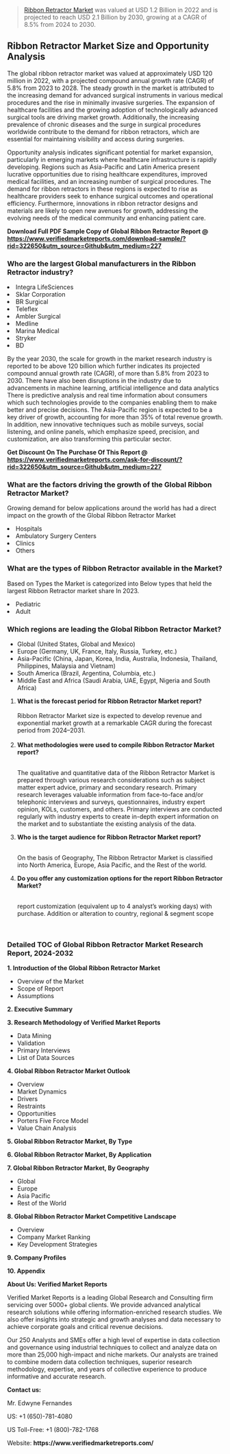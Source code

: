 <blockquote><p><p><a href="https://www.verifiedmarketreports.com/download-sample/?rid=322650&utm_source=Github&utm_medium=227" target="_blank">Ribbon Retractor Market</a> was valued at USD 1.2 Billion in 2022 and is projected to reach USD 2.1 Billion by 2030, growing at a CAGR of 8.5% from 2024 to 2030.</p></blockquote><p><h2>Ribbon Retractor Market Size and Opportunity Analysis</h2><p>The global ribbon retractor market was valued at approximately USD 120 million in 2022, with a projected compound annual growth rate (CAGR) of 5.8% from 2023 to 2028. The steady growth in the market is attributed to the increasing demand for advanced surgical instruments in various medical procedures and the rise in minimally invasive surgeries. The expansion of healthcare facilities and the growing adoption of technologically advanced surgical tools are driving market growth. Additionally, the increasing prevalence of chronic diseases and the surge in surgical procedures worldwide contribute to the demand for ribbon retractors, which are essential for maintaining visibility and access during surgeries.</p><p>Opportunity analysis indicates significant potential for market expansion, particularly in emerging markets where healthcare infrastructure is rapidly developing. Regions such as Asia-Pacific and Latin America present lucrative opportunities due to rising healthcare expenditures, improved medical facilities, and an increasing number of surgical procedures. The demand for ribbon retractors in these regions is expected to rise as healthcare providers seek to enhance surgical outcomes and operational efficiency. Furthermore, innovations in ribbon retractor designs and materials are likely to open new avenues for growth, addressing the evolving needs of the medical community and enhancing patient care.</p></p><p class=""><strong>Download Full PDF Sample Copy of Global Ribbon Retractor Report @ <a href="https://www.verifiedmarketreports.com/download-sample/?rid=322650&amp;utm_source=Github&amp;utm_medium=227" target="_blank">https://www.verifiedmarketreports.com/download-sample/?rid=322650&amp;utm_source=Github&amp;utm_medium=227</a></strong></p><h3 id="" class="">Who are the largest Global manufacturers in the Ribbon Retractor industry?</h3><p><li>Integra LifeSciences</li><li> Sklar Corporation</li><li> BR Surgical</li><li> Teleflex</li><li> Ambler Surgical</li><li> Medline</li><li> Marina Medical</li><li> Stryker</li><li> BD</li></p><div class=""><div class="" dir="" data-message-author-role="" data-message-id="" data-message-model-slug=""><div class=""><div class=""><div class=""><div class="" dir="" data-message-author-role="" data-message-id="" data-message-model-slug=""><div class=""><div class=""><p>By the year 2030, the scale for growth in the market research industry is reported to be above 120 billion which further indicates its projected compound annual growth rate (CAGR), of more than 5.8% from 2023 to 2030. There have also been disruptions in the industry due to advancements in machine learning, artificial intelligence and data analytics There is predictive analysis and real time information about consumers which such technologies provide to the companies enabling them to make better and precise decisions. The Asia-Pacific region is expected to be a key driver of growth, accounting for more than 35% of total revenue growth. In addition, new innovative techniques such as mobile surveys, social listening, and online panels, which emphasize speed, precision, and customization, are also transforming this particular sector.</p><p><strong>Get Discount On The Purchase Of This Report @&nbsp; <a href="https://www.verifiedmarketreports.com/ask-for-discount/?rid=322650&amp;utm_source=Github&amp;utm_medium=227" target="_blank">https://www.verifiedmarketreports.com/ask-for-discount/?rid=322650&amp;utm_source=Github&amp;utm_medium=227</a></strong></p></div></div></div></div></div></div></div></div><h3 id="" class="">What are the factors driving the growth of the Global Ribbon Retractor Market?</h3><p id="" class="">Growing demand for below applications around the world has had a direct impact on the growth of the Global Ribbon Retractor Market</p><p id="" class=""><li>Hospitals</li><li> Ambulatory Surgery Centers</li><li> Clinics</li><li> Others</li></p><h3 id="" class="">What are the types of Ribbon Retractor available in the Market?</h3><p id="" class="">Based on Types the Market is categorized into Below types that held the largest Ribbon Retractor market share In 2023.</p><p id="" class=""><li>Pediatric</li><li> Adult</li></p><h3 id="" class="">Which regions are leading the Global Ribbon Retractor Market?</h3><ul><li>Global (United States, Global and Mexico)</li><li>Europe (Germany, UK, France, Italy, Russia, Turkey, etc.)</li><li>Asia-Pacific (China, Japan, Korea, India, Australia, Indonesia, Thailand, Philippines, Malaysia and Vietnam)</li><li>South America (Brazil, Argentina, Columbia, etc.)</li><li>Middle East and Africa (Saudi Arabia, UAE, Egypt, Nigeria and South Africa)</li></ul><p><ol><li><strong>What is the forecast period for Ribbon Retractor Market report?<br /></strong><br /><span data-sheets-root="1" data-sheets-value="{&quot;1&quot;:2,&quot;2&quot;:&quot;XXXX size is expected to develop revenue and exponential market growth at a remarkable CAGR during the forecast period from 2024&ndash;2030.&quot;}" data-sheets-userformat="{&quot;2&quot;:12674,&quot;4&quot;:{&quot;1&quot;:2,&quot;2&quot;:16776960},&quot;10&quot;:2,&quot;11&quot;:0,&quot;15&quot;:&quot;Arial&quot;,&quot;16&quot;:12}">Ribbon Retractor Market size is expected to develop revenue and exponential market growth at a remarkable CAGR during the forecast period from 2024&ndash;2031.</span><br /><br /></li><li><strong>What methodologies were used to compile Ribbon Retractor Market report?<br /><br /></strong><p>The qualitative and quantitative data of the&nbsp;Ribbon Retractor Market is prepared through various research considerations such as subject matter expert advice, primary and secondary research. Primary research leverages valuable information from face-to-face and/or telephonic interviews and surveys, questionnaires, industry expert opinion, KOLs, customers, and others. Primary interviews are conducted regularly with industry experts to create in-depth expert information on the market and to substantiate the existing analysis of the data.&nbsp;</p></li><li><strong>Who is the target audience for Ribbon Retractor Market report?<br /><br /></strong><p>On the basis of Geography, The&nbsp;Ribbon Retractor Market is classified into North America, Europe, Asia Pacific, and the Rest of the world.</p></li><li><strong>Do you offer any customization options for the report Ribbon Retractor Market?<br /><br /></strong><p>report customization (equivalent up to 4 analyst&rsquo;s working days) with purchase. Addition or alteration to country, regional &amp; segment scope</p><p>&nbsp;</p></li></ol></p><h3 id="" class="">Detailed TOC of Global Ribbon Retractor Market Research Report, 2024-2032</h3><p id="" class=""><strong>1. Introduction of the Global Ribbon Retractor Market</strong></p><ul><li>Overview of the Market</li><li>Scope of Report</li><li>Assumptions</li></ul><p id="" class=""><strong>2. Executive Summary</strong></p><p id="" class=""><strong>3. Research Methodology of&nbsp;Verified Market Reports</strong></p><ul><li>Data Mining</li><li>Validation</li><li>Primary Interviews</li><li>List of Data Sources</li></ul><p id="" class=""><strong>4. Global Ribbon Retractor Market Outlook</strong></p><ul><li>Overview</li><li>Market Dynamics</li><li>Drivers</li><li>Restraints</li><li>Opportunities</li><li>Porters Five Force Model</li><li>Value Chain Analysis</li></ul><p id="" class=""><strong>5. Global Ribbon Retractor Market, By&nbsp;Type</strong></p><p id="" class=""><strong>6. Global Ribbon Retractor Market, By Application</strong></p><p id="" class=""><strong>7. Global Ribbon Retractor Market, By Geography</strong></p><ul><li>Global</li><li>Europe</li><li>Asia Pacific</li><li>Rest of the World</li></ul><p id="" class=""><strong>8. Global Ribbon Retractor Market Competitive Landscape</strong></p><ul><li>Overview</li><li>Company Market Ranking</li><li>Key Development Strategies</li></ul><p id="" class=""><strong>9. Company Profiles</strong></p><p id="" class=""><strong>10. Appendix</strong></p><p id="" class=""><strong>About Us: Verified Market Reports</strong></p><p id="" class="">Verified Market Reports is a leading Global Research and Consulting firm servicing over 5000+ global clients. We provide advanced analytical research solutions while offering information-enriched research studies. We also offer insights into strategic and growth analyses and data necessary to achieve corporate goals and critical revenue decisions.</p><p id="" class="">Our 250 Analysts and SMEs offer a high level of expertise in data collection and governance using industrial techniques to collect and analyze data on more than 25,000 high-impact and niche markets. Our analysts are trained to combine modern data collection techniques, superior research methodology, expertise, and years of collective experience to produce informative and accurate research.</p><p id="" class=""><strong>Contact us:</strong></p><p id="" class="">Mr. Edwyne Fernandes</p><p id="" class="">US: +1 (650)-781-4080</p><p id="" class="">US Toll-Free: +1 (800)-782-1768</p><p id="" class="">Website: <a target="" data-test-app-aware-link=""><strong>https://www.verifiedmarketreports.com/</strong></a></p>
